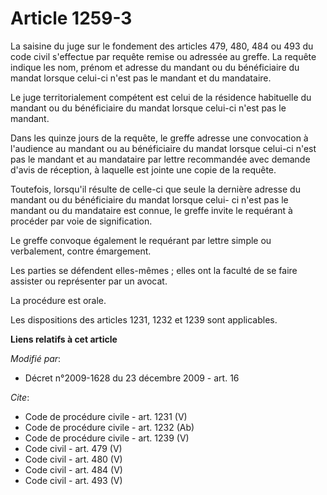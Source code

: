 # Article 1259-3

La saisine du juge sur le fondement des articles 479, 480, 484 ou 493 du code civil s'effectue par requête remise ou adressée
au greffe. La requête indique les nom, prénom et adresse du mandant ou du bénéficiaire du mandat lorsque celui-ci n'est pas
le mandant et du mandataire. 

Le juge territorialement compétent est celui de la résidence habituelle du mandant ou du bénéficiaire du mandat lorsque
celui-ci n'est pas le mandant. 

Dans les quinze jours de la requête, le greffe adresse une convocation à l'audience au mandant ou au bénéficiaire du mandat
lorsque celui-ci n'est pas le mandant et au mandataire par lettre recommandée avec demande d'avis de réception, à laquelle
est jointe une copie de la requête. 

Toutefois, lorsqu'il résulte de celle-ci que seule la dernière adresse du mandant ou du bénéficiaire du mandat lorsque celui-
ci n'est pas le mandant ou du mandataire est connue, le greffe invite le requérant à procéder par voie de signification. 

Le greffe convoque également le requérant par lettre simple ou verbalement, contre émargement. 

Les parties se défendent elles-mêmes ; elles ont la faculté de se faire assister ou représenter par un avocat. 

La procédure est orale. 

Les dispositions des articles 1231, 1232 et 1239 sont applicables.

**Liens relatifs à cet article**

_Modifié par_:

  - Décret n°2009-1628 du 23 décembre 2009 - art. 16

_Cite_:

  - Code de procédure civile - art. 1231 (V)
  - Code de procédure civile - art. 1232 (Ab)
  - Code de procédure civile - art. 1239 (V)
  - Code civil - art. 479 (V)
  - Code civil - art. 480 (V)
  - Code civil - art. 484 (V)
  - Code civil - art. 493 (V)
